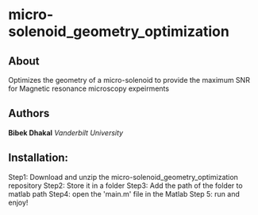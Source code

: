 # micro-solenoid_geometry_optimization

## About
Optimizes the geometry of a micro-solenoid to provide the maximum SNR for Magnetic resonance microscopy expeirments

## Authors
**Bibek Dhakal**
*Vanderbilt University*

## Installation:
Step1: Download and unzip the micro-solenoid_geometry_optimization repository
Step2: Store it in a folder
Step3: Add the path of the folder to matlab path
Step4: open the 'main.m' file in the Matlab
Step 5: run and enjoy!
